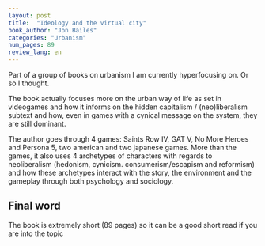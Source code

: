 ```yaml
---
layout: post
title:  "Ideology and the virtual city"
book_author: "Jon Bailes"
categories: "Urbanism"
num_pages: 89
review_lang: en
---
```


Part of a group of books on urbanism I am currently hyperfocusing on. Or so I thought.

The book actually focuses more on the urban way of life as set in videogames and how it informs on the hidden capitalism / (neo)liberalism subtext and how, even in games with a cynical message on the system, they are still dominant.

The author goes through 4 games: Saints Row IV, GAT V, No More Heroes and Persona 5, two american and two japanese games. More than the games, it also uses 4 archetypes of characters with regards to neoliberalism (hedonism, cynicism. consumerism/escapism and reformism) and how these archetypes interact with the story, the environment and the gameplay through both psychology and sociology.

## Final word

The book is extremely short (89 pages) so it can be a good short read if you are into the topic